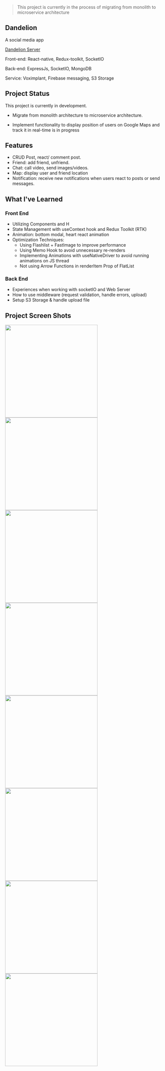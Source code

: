 > This project is currently in the process of migrating from monolith to microservice architecture
> 
## Dandelion

A social media app

<a href="https://github.com/lancer2672/DandelionServer" target="_blank">Dandelion Server</a>

Front-end: React-native, Redux-toolkit, SocketIO

Back-end: ExpressJs, SocketIO, MongoDB

Service: Voximplant, Firebase messaging, S3 Storage

## Project Status

This project is currently in development. 

- Migrate from monolith architecture to microservice architecture. 

- Implement functionality to display position of users on Google Maps and track it in real-time is in progress

## Features

- CRUD Post, react/ comment post.
- Friend: add friend, unfriend.
- Chat: call video, send images/videos.
- Map: display user and friend location
- Notification: receive new notifications when users react to posts or send messages.

## What I've Learned

### Front End

- Utilizing Components and H
- State Management with useContext hook and Redux Toolkit (RTK)
- Animation: bottom modal, heart react animation
- Optimization Techniques:
  - Using Flashlist + FastImage to improve performance
  - Using Memo Hook to avoid unnecessary re-renders
  - Implementing Animations with useNativeDriver to avoid running animations on JS thread
  - Not using Arrow Functions in renderItem Prop of FlatList

### Back End

- Experiences when working with socketIO and Web Server
- How to use middleware (request validation, handle errors, upload)
- Setup S3 Storage & handle upload file

## Project Screen Shots
<img src="https://github.com/lancer2672/Dandelion/assets/90507570/234f3cfa-7069-47e3-81b5-0de9c1f4c2fb" width="300">
<img src="https://github.com/lancer2672/Dandelion/assets/90507570/24c02733-7f18-44a0-af23-1701a8baff59" width="300">
<img src="https://github.com/lancer2672/Dandelion/assets/90507570/909ffdab-a2b3-4967-aa3c-95a64404a145" width="300">
<img src="https://github.com/lancer2672/Dandelion/assets/90507570/b00270b8-aaf4-4bd8-bfac-5077dd6cbd7f" width="300">
<img src="https://github.com/lancer2672/Dandelion/assets/90507570/4a0b4acc-d9a9-477c-a3b3-2bfd85fc5967" width="300">
<img src="https://github.com/lancer2672/Dandelion/assets/90507570/5004f845-10de-4a3f-a608-809e8db9bcd8" width="300">
<img src="https://github.com/lancer2672/Dandelion/assets/90507570/2574aae6-3992-4fdc-982c-8ec23ef7c51e" width="300">
<img src="https://github.com/lancer2672/Dandelion/assets/90507570/d47e01c6-803f-4b59-a722-3557078054cf" width="300">
